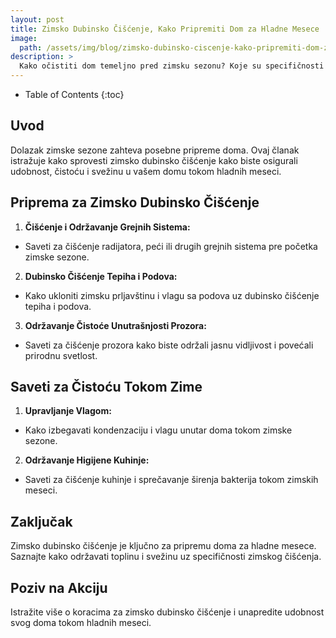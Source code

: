```yaml
---
layout: post
title: Zimsko Dubinsko Čišćenje, Kako Pripremiti Dom za Hladne Mesece
image: 
  path: /assets/img/blog/zimsko-dubinsko-ciscenje-kako-pripremiti-dom-za-hladne-mesece_dubinsko_pranje_ba.png
description: >
  Kako očistiti dom temeljno pred zimsku sezonu? Koje su specifičnosti zimskog dubinskog čišćenja? Kako održavati svežinu i toplinu doma tokom hladnih meseci?
---
```



- Table of Contents
{:toc}


## Uvod

Dolazak zimske sezone zahteva posebne pripreme doma. Ovaj članak istražuje kako sprovesti zimsko dubinsko čišćenje kako biste osigurali udobnost, čistoću i svežinu u vašem domu tokom hladnih meseci.

## Priprema za Zimsko Dubinsko Čišćenje

1. **Čišćenje i Održavanje Grejnih Sistema:**
  - Saveti za čišćenje radijatora, peći ili drugih grejnih sistema pre početka zimske sezone.

2. **Dubinsko Čišćenje Tepiha i Podova:**
  - Kako ukloniti zimsku prljavštinu i vlagu sa podova uz dubinsko čišćenje tepiha i podova.

3. **Održavanje Čistoće Unutrašnjosti Prozora:**
  - Saveti za čišćenje prozora kako biste održali jasnu vidljivost i povećali prirodnu svetlost.

## Saveti za Čistoću Tokom Zime

1. **Upravljanje Vlagom:**
  - Kako izbegavati kondenzaciju i vlagu unutar doma tokom zimske sezone.

2. **Održavanje Higijene Kuhinje:**
  - Saveti za čišćenje kuhinje i sprečavanje širenja bakterija tokom zimskih meseci.

## Zaključak

Zimsko dubinsko čišćenje je ključno za pripremu doma za hladne mesece. Saznajte kako održavati toplinu i svežinu uz specifičnosti zimskog čišćenja.

## Poziv na Akciju

Istražite više o koracima za zimsko dubinsko čišćenje i unapredite udobnost svog doma tokom hladnih meseci.

